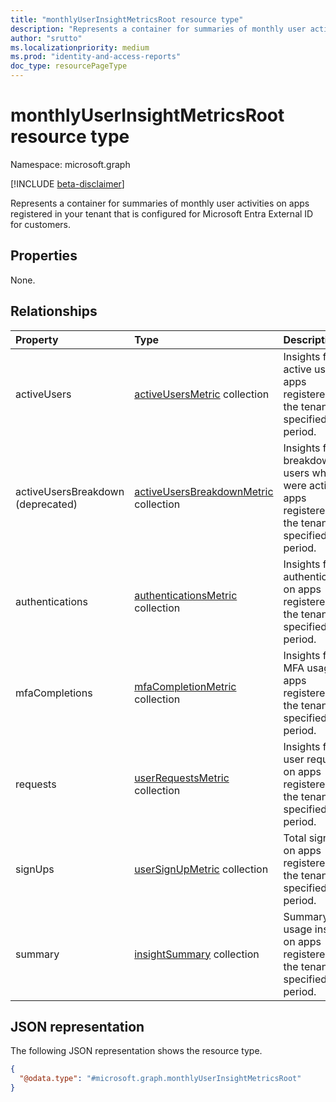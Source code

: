 ```yaml
---
title: "monthlyUserInsightMetricsRoot resource type"
description: "Represents a container for summaries of monthly user activities on apps registered in your tenant that is configured for Microsoft Entra External ID for customers."
author: "srutto"
ms.localizationpriority: medium
ms.prod: "identity-and-access-reports"
doc_type: resourcePageType
---
```


# monthlyUserInsightMetricsRoot resource type

Namespace: microsoft.graph

[!INCLUDE [beta-disclaimer](../../includes/beta-disclaimer.md)]

Represents a container for summaries of monthly user activities on apps registered in your tenant that is configured for Microsoft Entra External ID for customers.

## Properties
None.

## Relationships
|Property|Type|Description|
|:---|:---|:---|
|activeUsers|[activeUsersMetric](../resources/activeusersmetric.md) collection|Insights for active users on apps registered in the tenant for a specified period.|
|activeUsersBreakdown (deprecated)|[activeUsersBreakdownMetric](../resources/activeusersbreakdownmetric.md) collection|Insights for the breakdown of users who were active on apps registered in the tenant for a specified period.|
|authentications|[authenticationsMetric](../resources/authenticationsmetric.md) collection|Insights for authentications on apps registered in the tenant for a specified period.|
|mfaCompletions|[mfaCompletionMetric](../resources/mfacompletionmetric.md) collection|Insights for MFA usage on apps registered in the tenant for a specified period.|
|requests|[userRequestsMetric](../resources/userrequestsmetric.md) collection| Insights for all user requests on apps registered in the tenant for a specified period.|
|signUps|[userSignUpMetric](../resources/usersignupmetric.md) collection|Total sign-ups on apps registered in the tenant for a specified period.|
|summary|[insightSummary](../resources/insightsummary.md) collection|Summary of all usage insights on apps registered in the tenant for a specified period.|

## JSON representation
The following JSON representation shows the resource type.
<!-- {
  "blockType": "resource",
  "keyProperty": "id",
  "@odata.type": "microsoft.graph.monthlyUserInsightMetricsRoot",
  "openType": false
}
-->
``` json
{
  "@odata.type": "#microsoft.graph.monthlyUserInsightMetricsRoot"
}
```

